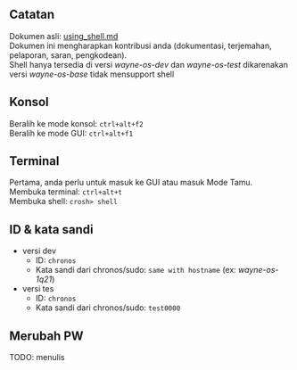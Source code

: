 ## Catatan
Dokumen asli: [using_shell.md](https://github.com/wayne-incorporated/wayne-os/blob/main/docs/id/tata-cara/koneksi_ssh_dari_remote.md)
<br>Dokumen ini mengharapkan kontribusi anda (dokumentasi, terjemahan, pelaporan, saran, pengkodean).
<br>Shell hanya tersedia di versi _wayne-os-dev_ dan _wayne-os-test_ dikarenakan versi _wayne-os-base_ tidak mensupport shell

## Konsol
Beralih ke mode konsol: `ctrl+alt+f2` 
<br>
Beralih ke mode GUI: `ctrl+alt+f1`

## Terminal
Pertama, anda perlu untuk masuk ke GUI atau masuk Mode Tamu.
<br>
Membuka terminal: `ctrl+alt+t`
<br>
Membuka shell: `crosh> shell`

## ID & kata sandi
- versi dev
    - ID: `chronos`
    - Kata sandi dari chronos/sudo: `same with hostname` (ex: _wayne-os-1q21_)
- versi tes
    - ID: `chronos`
    - Kata sandi dari chronos/sudo: `test0000`

## Merubah PW
TODO: menulis
